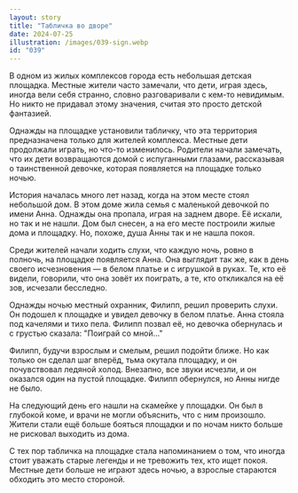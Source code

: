 ```yaml
---
layout: story
title: "Табличка во дворе"
date: 2024-07-25
illustration: /images/039-sign.webp
id: "039"
---
```


В одном из жилых комплексов города есть небольшая детская площадка. Местные жители часто замечали, что дети, играя здесь, иногда вели себя странно, словно разговаривали с кем-то невидимым. Но никто не придавал этому значения, считая это просто детской фантазией.

Однажды на площадке установили табличку, что эта территория предназначена только для жителей комплекса. Местные дети продолжали играть, но что-то изменилось. Родители начали замечать, что их дети возвращаются домой с испуганными глазами, рассказывая о таинственной девочке, которая появляется на площадке только ночью.

История началась много лет назад, когда на этом месте стоял небольшой дом. В этом доме жила семья с маленькой девочкой по имени Анна. Однажды она пропала, играя на заднем дворе. Её искали, но так и не нашли. Дом был снесен, а на его месте построили жилые дома и площадку. Но, похоже, душа Анны так и не нашла покоя.

Среди жителей начали ходить слухи, что каждую ночь, ровно в полночь, на площадке появляется Анна. Она выглядит так же, как в день своего исчезновения — в белом платье и с игрушкой в руках. Те, кто её видели, говорили, что она зовёт их поиграть, а те, кто откликался на её зов, исчезали бесследно.

Однажды ночью местный охранник, Филипп, решил проверить слухи. Он подошел к площадке и увидел девочку в белом платье. Анна стояла под качелями и тихо пела. Филипп позвал её, но девочка обернулась и с грустью сказала: "Поиграй со мной..."

Филипп, будучи взрослым и смелым, решил подойти ближе. Но как только он сделал шаг вперёд, тьма окутала площадку, и он почувствовал ледяной холод. Внезапно, все звуки исчезли, и он оказался один на пустой площадке. Филипп обернулся, но Анны нигде не было.

На следующий день его нашли на скамейке у площадки. Он был в глубокой коме, и врачи не могли объяснить, что с ним произошло. Жители стали ещё больше бояться площадки и по ночам никто больше не рисковал выходить из дома.

С тех пор табличка на площадке стала напоминанием о том, что иногда стоит уважать старые легенды и не тревожить тех, кто ищет покоя. Местные дети больше не играют здесь ночью, а взрослые стараются обходить это место стороной.